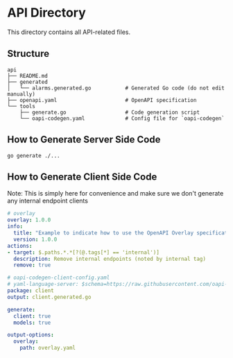 <!--
SPDX-FileCopyrightText: Red Hat

SPDX-License-Identifier: Apache-2.0
-->

# API Directory

This directory contains all API-related files.

## Structure

```shell
api
├── README.md
├── generated
│   └── alarms.generated.go           # Generated Go code (do not edit manually)
├── openapi.yaml                      # OpenAPI specification
└── tools
    ├── generate.go                   # Code generation script
    └── oapi-codegen.yaml             # Config file for `oapi-codegen` 
```

## How to Generate Server Side Code

```shell
go generate ./...
```

## How to Generate Client Side Code

Note: This is simply here for convenience and make sure we don't generate any internal endpoint clients

```yaml
# overlay
overlay: 1.0.0
info:
  title: "Example to indicate how to use the OpenAPI Overlay specification (https://github.com/OAI/Overlay-Specification) and only generate external client-side code"
  version: 1.0.0
actions:
- target: $.paths.*.*[?(@.tags[*] == 'internal')]
  description: Remove internal endpoints (noted by internal tag)
  remove: true
```

```yaml
# oapi-codegen-client-config.yaml
# yaml-language-server: $schema=https://raw.githubusercontent.com/oapi-codegen/oapi-codegen/HEAD/configuration-schema.json
package: client
output: client.generated.go

generate:
  client: true
  models: true

output-options:
  overlay:
    path: overlay.yaml
```
